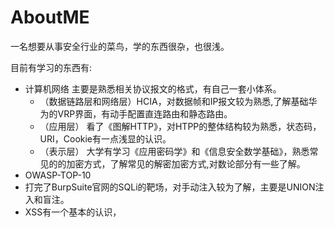 # AboutME

一名想要从事安全行业的菜鸟，学的东西很杂，也很浅。

目前有学习的东西有:

- 计算机网络 主要是熟悉相关协议报文的格式，有自己一套小体系。
  - （数据链路层和网络层）HCIA，对数据帧和IP报文较为熟悉,了解基础华为的VRP界面，有动手配置直连路由和静态路由。
  - （应用层） 看了《图解HTTP》，对HTPP的整体结构较为熟悉，状态码，URI，Cookie有一点浅显的认识。
  - （表示层） 大学有学习《应用密码学》和《信息安全数学基础》，熟悉常见的的加密方式，了解常见的解密加密方式,对数论部分有一些了解。
-  OWASP-TOP-10
  - 打完了BurpSuite官网的SQLi的靶场，对手动注入较为了解，主要是UNION注入和盲注。
  - XSS有一个基本的认识， 

